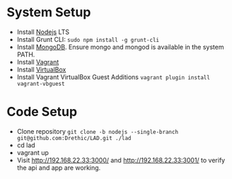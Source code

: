 # System Setup
* Install [Nodejs](https://nodejs.org/en/) LTS
* Install Grunt CLI: `sudo npm install -g grunt-cli`
* Install [MongoDB](https://www.mongodb.com/download-center#community).  Ensure mongo and mongod is available in the system PATH.
* Install [Vagrant](https://www.vagrantup.com/downloads.html)
* Install [VirtualBox](https://www.virtualbox.org/wiki/Downloads)
* Install Vagrant VirtualBox Guest Additions `vagrant plugin install vagrant-vbguest`

# Code Setup
* Clone repository `git clone -b nodejs --single-branch git@github.com:Drethic/LAD.git ./lad`
* cd lad
* vagrant up
* Visit http://192.168.22.33:3000/ and http://192.168.22.33:3001/ to verify the api and app are working.